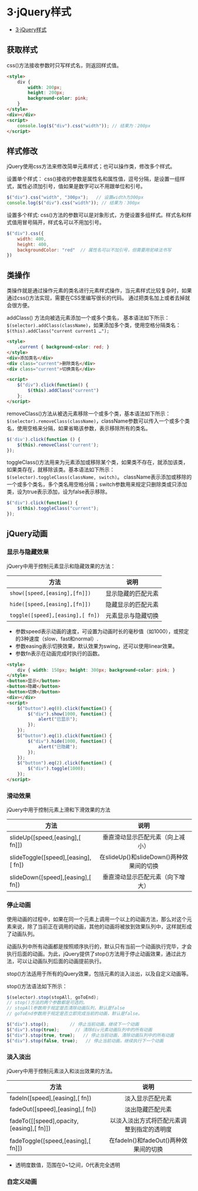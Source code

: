 # 3·jQuery样式

<!-- TOC -->
* [3·jQuery样式](#3jquery样式)
<!-- TOC -->

## 获取样式
css()方法接收参数时只写样式名，则返回样式值。

```html
<style>
    div { 
        width: 200px; 
        height: 200px; 
        background-color: pink; 
    }
</style>
<div></div>
<script>
    console.log($("div").css("width")); // 结果为：200px
</script>
```

## 样式修改
jQuery使用css方法来修改简单元素样式；也可以操作类，修改多个样式。

设置单个样式：
css()接收的参数是属性名和属性值，逗号分隔，是设置一组样式，属性必须加引号，值如果是数字可以不用跟单位和引号。
```js
$("div").css("width", "300px");   // 设置width为300px
console.log($("div").css("width")); // 结果为：300px
```

设置多个样式:
css()方法的参数可以是对象形式，方便设置多组样式。样式名和样式值用冒号隔开，样式名可以不用加引号。
```js
$("div").css({
    width: 400,
    height: 400,
    backgroundColor: "red"  // 属性名可以不加引号，但需要用驼峰法书写
})

```

## 类操作
类操作就是通过操作元素的类名进行元素样式操作，当元素样式比较复杂时，如果通过css()方法实现，需要在CSS里编写很长的代码。
通过把类名加上或者去掉就会很方便。

addClass() 方法向被选元素添加一个或多个类名， 基本语法如下所示：`$(selector).addClass(className)`，如果添加多个类，使用空格分隔类名：`$(this).addClass("current current1 …");`
```html
<style>
    .current { background-color: red; }
</style>
<div>添加类名</div>
<div class="current">删除类名</div>
<div class="current">切换类名</div>

<script>
    $("div").click(function() {
        $(this).addClass("current")
    };
</script>
```

removeClass()方法从被选元素移除一个或多个类，基本语法如下所示： `$(selector).removeClass(className)`，className参数可以传入一个或多个类名，使用空格来分隔，如果省略该参数，表示移除所有的类名。
```js
$('div').click(function () {
    $(this).removeClass('current');
});
```

toggleClass()方法用来为元素添加或移除某个类，如果类不存在，就添加该类，如果类存在，就移除该类。基本语法如下所示：`$(selector).toggleClass(className, switch)`。
className表示添加或移除的一个或多个类名，多个类名用空格分隔；switch参数用来规定只删除类或只添加类，设为true表示添加，设为false表示移除。
```js
$("div").click(function() {
    $(this).toggleClass("current");
});
```

## jQuery动画

### 显示与隐藏效果
jQuery中用于控制元素显示和隐藏效果的方法：

| 方法                               | 说明        |
|----------------------------------|-----------|
| `show([speed,[easing],[fn]])`    | 显示隐藏的匹配元素 |
| `hide([speed,[easing],[fn]])`    | 隐藏显示的匹配元素 |
| `toggle([speed],[easing],[ fn])` | 元素显示与隐藏切换 |
	
- 参数speed表示动画的速度，可设置为动画时长的毫秒值（如1000），或预定的3种速度（slow、fast和normal）.
- 参数easing表示切换效果，默认效果为swing，还可以使用linear效果。
- 参数fn表示在动画完成时执行的函数。
	
```html
<style>
    div { width: 150px; height: 300px; background-color: pink; }
</style>
<button>显示</button>
<button>隐藏</button>
<button>切换</button>
<div></div>
<script>
    $("button").eq(0).click(function() {
        $("div").show(1000, function() {
            alert("已显示");
        });
    });
    $("button").eq(1).click(function() {
        $("div").hide(1000, function() {
            alert("已隐藏");
        });
    });
    $("button").eq(2).click(function() {
        $("div").toggle(1000);
    });
</script>
```

### 滑动效果
jQuery中用于控制元素上滑和下滑效果的方法

| 方法                                |                   说明                   |
| ----------------------------------- | :--------------------------------------: |
| slideUp([speed,[easing],[ fn]])     |     垂直滑动显示匹配元素（向上减小）     |
| slideToggle([speed],[easing],[ fn]) | 在slideUp()和slideDown()两种效果间的切换 |
| slideDown([speed],[easing],[ fn])   |     垂直滑动显示匹配元素（向下增大）     |

### 停止动画
使用动画的过程中，如果在同一个元素上调用一个以上的动画方法，那么对这个元素来说，除了当前正在调用的动画，其他的动画将被放到效果队列中，这样就形成了动画队列。

动画队列中所有动画都是按照顺序执行的，默认只有当前一个动画执行完毕，才会执行后面的动画。为此，jQuery提供了stop()方法用于停止动画效果，通过此方法，可以让动画队列后面的动画提前执行。

stop()方法适用于所有的jQuery效果，包括元素的淡入淡出，以及自定义动画等。

stop()方法语法如下所示：
```js
$(selector).stop(stopAll, goToEnd);
// stop()方法的两个参数都是可选的。
// stopAll参数用于规定是否清除动画队列，默认是false
// goToEnd参数用于规定是否立即完成当前的动画，默认是false。

$("div").stop();        // 停止当前动画，继续下一个动画
$("div").stop(true);      // 清除div元素动画队列中的所有动画
$("div").stop(true, true);   // 停止当前动画，清除动画队列中的所有动画
$("div").stop(false, true);   // 停止当前动画，继续执行下一个动画
```

### 淡入淡出
jQuery中用于控制元素淡入和淡出效果的方法。

| 方法                                     |                    说明                    |
| ---------------------------------------- | :----------------------------------------: |
| fadeIn([speed],[easing],[ fn])           |              淡入显示匹配元素              |
| fadeOut([speed],[easing],[ fn])          |              淡出隐藏匹配元素              |
| fadeTo([[speed],opacity,[easing],[ fn]]) | 以淡入淡出方式将匹配元素调整到指定的透明度 |
| fadeToggle([speed,[easing],[ fn]])       |   在fadeIn()和fadeOut()两种效果间的切换    |

- 透明度数值，范围在0~1之间，0代表完全透明

### 自定义动画

